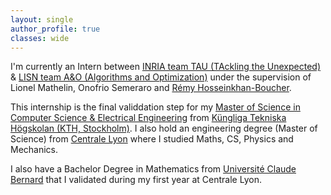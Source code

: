 ```yaml
---
layout: single
author_profile: true
classes: wide
---
```


I'm currently an Intern between [INRIA team TAU (TAckling the Unexpected)](https://www.inria.fr/fr/tau) & [LISN team A&O (Algorithms and Optimization)](https://www.lisn.upsaclay.fr/recherche/departements-et-equipes/algorithmes-apprentissage-et-calcul/apprentissage-et-optimisation-2/) under the supervision of Lionel Mathelin, Onofrio Semeraro and [Rémy Hosseinkhan-Boucher](https://rehoss.github.io/). 

This internship is the final validdation step for my [Master of Science in Computer Science & Electrical Engineering](https://www.kth.se/en/studies/master/systems-control-robotics/msc-systems-control-and-robotics-1.8733) from [Küngliga Tekniska Högskolan (KTH, Stockholm)](https://www.kth.se/en). I also hold an engineering degree (Master of Science) from [Centrale Lyon](https://www.ec-lyon.fr/) where I studied Maths, CS, Physics and Mechanics. 

I also have a Bachelor Degree in Mathematics from [Université Claude Bernard](https://www.univ-lyon1.fr/) that I validated during my first year at Centrale Lyon.
